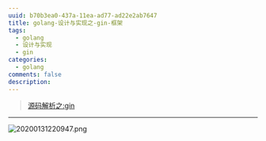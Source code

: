 ```yaml
---
uuid: b70b3ea0-437a-11ea-ad77-ad22e2ab7647
title: golang-设计与实现之-gin-框架
tags:
  - golang
  - 设计与实现
  - gin
categories:
  - golang
comments: false
description:
---
```







<!--more-->



> [源码解析之:gin](https://www.kancloud.cn/liuqing_will/the_source_code_analysis_of_gin/616920)

---
![20200131220947.png](/images/20200131220947.png)

<link rel="stylesheet" href="http://yandex.st/highlightjs/6.1/styles/default.min.css">
<script src="http://yandex.st/highlightjs/6.1/highlight.min.js"></script>
<script>
hljs.tabReplace = ' ';
hljs.initHighlightingOnLoad();
</script>

<!-- > 来源：[https://leunggeorge.github.io/](https://leunggeorge.github.io/)   -->
